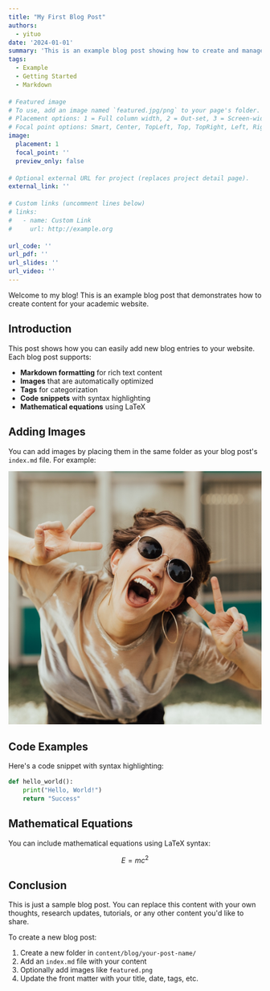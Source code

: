 ```yaml
---
title: "My First Blog Post"
authors:
  - yituo
date: '2024-01-01'
summary: 'This is an example blog post showing how to create and manage blog content.'
tags:
  - Example
  - Getting Started
  - Markdown

# Featured image
# To use, add an image named `featured.jpg/png` to your page's folder.
# Placement options: 1 = Full column width, 2 = Out-set, 3 = Screen-width
# Focal point options: Smart, Center, TopLeft, Top, TopRight, Left, Right, BottomLeft, Bottom, BottomRight
image:
  placement: 1
  focal_point: ''
  preview_only: false

# Optional external URL for project (replaces project detail page).
external_link: ''

# Custom links (uncomment lines below)
# links:
#   - name: Custom Link
#     url: http://example.org

url_code: ''
url_pdf: ''
url_slides: ''
url_video: ''
---
```


Welcome to my blog! This is an example blog post that demonstrates how to create content for your academic website.

## Introduction

This post shows how you can easily add new blog entries to your website. Each blog post supports:

- **Markdown formatting** for rich text content
- **Images** that are automatically optimized
- **Tags** for categorization
- **Code snippets** with syntax highlighting
- **Mathematical equations** using LaTeX

## Adding Images

You can add images by placing them in the same folder as your blog post's `index.md` file. For example:

![Example Image](featured.png)

## Code Examples

Here's a code snippet with syntax highlighting:

```python
def hello_world():
    print("Hello, World!")
    return "Success"
```

## Mathematical Equations

You can include mathematical equations using LaTeX syntax:

$$E = mc^2$$

## Conclusion

This is just a sample blog post. You can replace this content with your own thoughts, research updates, tutorials, or any other content you'd like to share.

To create a new blog post:

1. Create a new folder in `content/blog/your-post-name/`
2. Add an `index.md` file with your content
3. Optionally add images like `featured.png`
4. Update the front matter with your title, date, tags, etc.